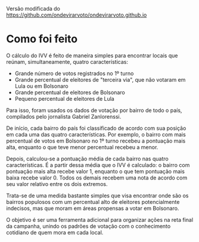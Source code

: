Versão modificada do https://github.com/ondevirarvoto/ondevirarvoto.github.io

# Como foi feito

O cálculo do IVV é feito de maneira simples para encontrar locais que reúnam, simultaneamente, quatro características:

- Grande número de votos registrados no 1º turno
- Grande percentual de eleitores de "terceira via", que não votaram em Lula ou em Bolsonaro
- Grande percentual de eleitores de Bolsonaro
- Pequeno percentual de eleitores de Lula

Para isso, foram usados os dados de votação por bairro de todo o país, compilados pelo jornalista Gabriel Zanlorenssi.

De início, cada bairro do país foi classificado de acordo com sua posição em cada uma das quatro características. Por exemplo, o bairro com mais percentual de votos em Bolsonaro no 1º turno recebeu a pontuação mais alta, enquanto o que teve menor percentual recebeu a menor.

Depois, calculou-se a pontuação média de cada bairro nas quatro características. É a partir dessa média que o IVV é calculado: o bairro com pontuação mais alta recebe valor 1, enquanto o que tem pontuação mais baixa recebe valor 0. Todos os demais recebem uma nota de acordo com seu valor relativo entre os dois extremos.

Trata-se de uma medida bastante simples que visa encontrar onde são os bairros populosos com um percentual alto de eleitores potencialmente indecisos, mas que moram em áreas propensas a votar em Bolsonaro. 

O objetivo é ser uma ferramenta adicional para organizar ações na reta final da campanha, unindo os padrões de votação com o conhecimento cotidiano de quem mora em cada local.

